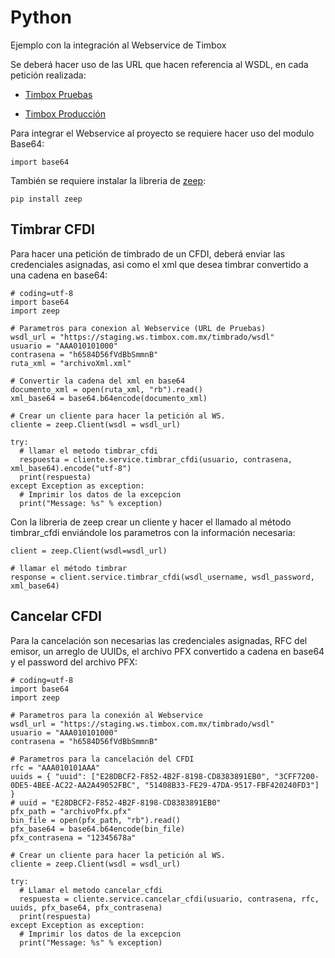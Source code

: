 # Python
Ejemplo con la integración al Webservice de Timbox

Se deberá hacer uso de las URL que hacen referencia al WSDL, en cada petición realizada:

- [Timbox Pruebas](https://staging.ws.timbox.com.mx/timbrado/wsdl)

- [Timbox Producción](https://sistema.timbox.com.mx/timbrado/wsdl)

Para integrar el Webservice al proyecto se requiere hacer uso del modulo Base64:

```
import base64
```

También se requiere instalar la libreria de [zeep](https://github.com/mvantellingen/python-zeep):

```
pip install zeep
```

## Timbrar CFDI
Para hacer una petición de timbrado de un CFDI, deberá enviar las credenciales asignadas, asi como el xml que desea timbrar convertido a una cadena en base64:
```
# coding=utf-8
import base64
import zeep

# Parametros para conexion al Webservice (URL de Pruebas)
wsdl_url = "https://staging.ws.timbox.com.mx/timbrado/wsdl"
usuario = "AAA010101000"
contrasena = "h6584D56fVdBbSmmnB"
ruta_xml = "archivoXml.xml"

# Convertir la cadena del xml en base64
documento_xml = open(ruta_xml, "rb").read()
xml_base64 = base64.b64encode(documento_xml)

# Crear un cliente para hacer la petición al WS.
cliente = zeep.Client(wsdl = wsdl_url)

try:
  # llamar el metodo timbrar_cfdi
  respuesta = cliente.service.timbrar_cfdi(usuario, contrasena, xml_base64).encode("utf-8")
  print(respuesta)
except Exception as exception:
  # Imprimir los datos de la excepcion
  print("Message: %s" % exception)
```
Con la libreria de zeep crear un cliente y hacer el llamado al método timbrar_cfdi enviándole los parametros con la información necesaria:

```
client = zeep.Client(wsdl=wsdl_url)

# llamar el método timbrar
response = client.service.timbrar_cfdi(wsdl_username, wsdl_password, xml_base64)
```

## Cancelar CFDI
Para la cancelación son necesarias las credenciales asignadas, RFC del emisor, un arreglo de UUIDs, el archivo PFX convertido a cadena en base64 y el password del archivo PFX:
```
# coding=utf-8
import base64
import zeep

# Parametros para la conexión al Webservice
wsdl_url = "https://staging.ws.timbox.com.mx/timbrado/wsdl"
usuario = "AAA010101000"
contrasena = "h6584D56fVdBbSmmnB"

# Parametros para la cancelación del CFDI
rfc = "AAA010101AAA"
uuids = { "uuid": ["E28DBCF2-F852-4B2F-8198-CD8383891EB0", "3CFF7200-0DE5-4BEE-AC22-AA2A49052FBC", "51408B33-FE29-47DA-9517-FBF420240FD3"] }
# uuid = "E28DBCF2-F852-4B2F-8198-CD8383891EB0"
pfx_path = "archivoPfx.pfx"
bin_file = open(pfx_path, "rb").read()
pfx_base64 = base64.b64encode(bin_file)
pfx_contrasena = "12345678a"

# Crear un cliente para hacer la petición al WS.
cliente = zeep.Client(wsdl = wsdl_url)

try:
  # Llamar el metodo cancelar_cfdi
  respuesta = cliente.service.cancelar_cfdi(usuario, contrasena, rfc, uuids, pfx_base64, pfx_contrasena)
  print(respuesta)
except Exception as exception:
  # Imprimir los datos de la excepcion
  print("Message: %s" % exception)
```

